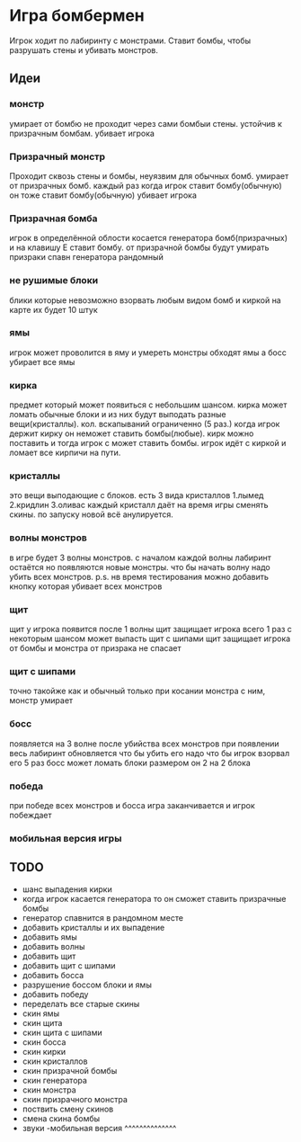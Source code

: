 # Игра бомбермен

Игрок ходит по лабиринту с монстрами. Ставит бомбы, чтобы разрушать стены и убивать монстров.

## Идеи


### монстр
умирает от бомбю
не проходит через сами бомбыи стены.
устойчив к призрачным бомбам.
убивает игрока

### Призрачный монстр

Проходит сквозь стены и бомбы, неуязвим для обычных бомб.
умирает от призрачных бомб.
каждый раз когда игрок ставит бомбу(обычную) он тоже ставит бомбу(обычную)
убивает игрока

### Призрачная бомба
игрок в определённой облости косается генератора бомб(призрачных) и на клавишу E ставит бомбу.
от призрачной бомбы будут умирать призраки
спавн генератора рандомный

### не рушимые блоки 
блики которые невозможно взорвать любым видом бомб и киркой
на карте их будет 10 штук

### ямы
игрок может проволится в яму и умереть
монстры обходят ямы
а босс убирает все ямы

### кирка
предмет который может появиться с небольшим шансом.
кирка может ломать обычные блоки и из них будут выподать разные вещи(кристаллы).
кол. вскапываний ограниченно (5 раз.)
когда игрок держит кирку он неможет ставить бомбы(любые).
кирк можно поставить и тогда игрок с может ставить бомбы.
игрок идёт с киркой и ломает все кирпичи на пути.

### кристаллы
это вещи выподающие с блоков.
есть 3 вида кристаллов
1.лымед
2.кридлин
3.оливас
каждый кристалл даёт на время игры сменять скины.
по запуску новой всё анулируется.

### волны монстров
в игре будет 3 волны монстров.
с началом каждой волны лабиринт остаётся но появляются новые монстры.
что бы начать волну надо убить всех монстров.
p.s. нв время тестирования можно добавить кнопку которая убивает всех монстров

### щит
щит у игрока появится после 1 волны 
щит защищает игрока всего 1 раз
с некоторым шансом может выпасть щит с шипами
щит защищает игрока от бомбы и монстра
от призрака не спасает

### щит с шипами
точно такойже как и обычный
только при косании монстра с ним, монстр умирает

### босс 
появляется на 3 волне после убийства всех монстров
при появлении весь лабиринт обновляется
что бы убить его надо что бы  игрок взорвал его 5 раз
босс может ломать блоки
размером он 2 на 2 блока

### победа
при победе всех монстров и босса игра заканчивается
и игрок побеждает

### мобильная версия игры

## TODO

- шанс выпадения кирки
- когда игрок касается генератора то он сможет ставить призрачные бомбы
- генератор спавнится в рандомном месте
- добавить кристаллы и их выпадение 
- добавить ямы
- добавить волны
- добавить щит
- добавить щит с шипами
- добавить босса
- разрушение боссом блоки и ямы
- добавить победу
- переделать все старые скины
- скин ямы
- скин щита
- скин щита с шипами
- скин босса
- скин кирки
- скин кристаллов
- скин призрачной бомбы
- скин генератора 
- скин монстра
- скин призрачного монстра
- поствить смену скинов 
- смена скина бомбы
- звуки
-мобильная версия ^^^^^^^^^^^^^^